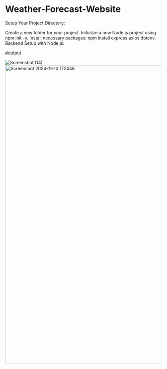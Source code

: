 # Weather-Forecast-Website
Setup Your Project Directory:

Create a new folder for your project. Initialize a new Node.js project using npm init -y. Install necessary packages: npm install express axios dotenv. Backend Setup with Node.js:

#output

![Screenshot (14)](https://github.com/Karthikmuralib/Weather-Forecast-Website/assets/170596326/84c2cc16-b59a-4e4f-843e-152d786125c4)
<img width="960" alt="Screenshot 2024-11-10 172446" src="https://github.com/user-attachments/assets/ca4f24c5-0f4b-4fdb-87de-ef6bc4f6c287">


